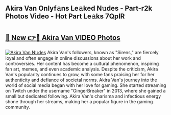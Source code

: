 ## Akira Van Onlyf𝚊ns Le𝚊ked N𝚞des - Part-r2k Photos Video - Hot Part Le𝚊ks 7QplR

# <h2><a href="http://ab63436.deff.icu/?id=Akira+Van">🔗 New 👉🔴 Akira Van VIDEO Photos</a></h2>

[![Akira Van N𝚞des](https://i.imgur.com/rIISA9y.gif)](http://ab63436.deff.icu/?id=Akira+Van)
Akira Van's followers, known as "Sirens," are fiercely loyal and often engage in online discussions about her work and controversies. Her content has become a cultural phenomenon, inspiring fan art, memes, and even academic analysis. Despite the criticism, Akira Van's popularity continues to grow, with some fans praising her for her authenticity and defiance of societal norms. Akira Van's journey into the world of social media began with her love for gaming. She started streaming on Twitch under the username "GingerBreaker" in 2013, where she gained a small but dedicated following. Akira Van's charisma and infectious energy shone through her streams, making her a popular figure in the gaming community.
